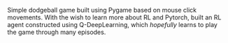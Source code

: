 Simple dodgeball game built using Pygame based on mouse click movements. With the wish to learn more about RL and Pytorch, built an RL agent constructed using Q-DeepLearning, which *hopefully* learns to play the game through many episodes.
